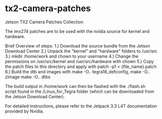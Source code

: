 # tx2-camera-patches
Jetson TX2 Camera Patches Collection

The imx274 patches are to be used with the nvidia source for kernel and hardware. 

Brief Overview of steps:
1.) Download the source bundle from the Jetson Download Center
2.) Unpack the "kernel" and "hardware" folders to /usr/src
3.) mkdir /home/work and chown to your username
4.) Change the permissions on /usr/src/kernel and /usr/src/hardware with chown
5.) Copy the patch files to this directory and apply with patch -p1 < {file_name}.patch
6.) Build the dtb and images with make -O.. tegra18_defconfig, make -O.. zImage make -O.. dtbs

The build output in /home/work can then be flashed with the ./flash.sh script found in the /Linux_for_Tegra folder (which can be downloaded from the Jetson Download Center).

For detailed instructions, please refer to the Jetpack 3.3 L4T documentation provided by Nvidia.
